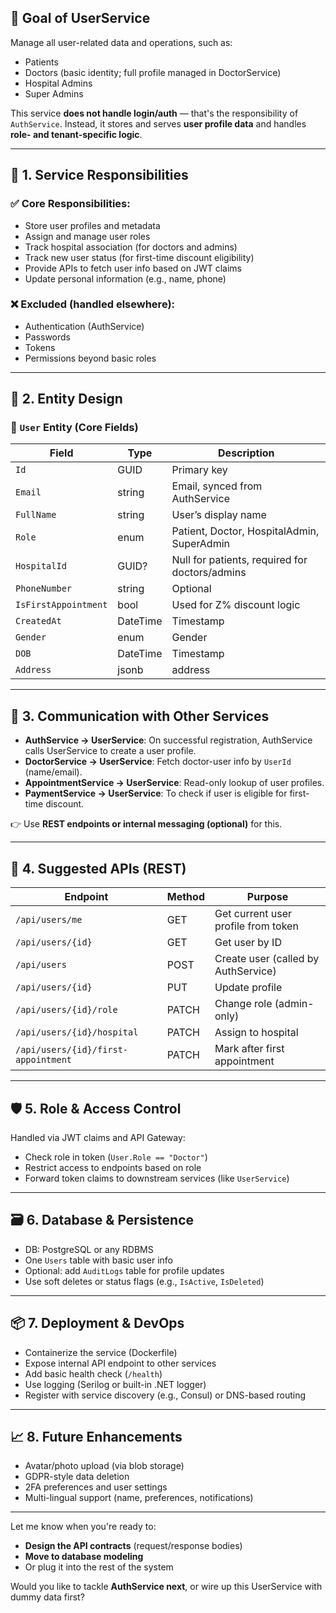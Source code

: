 ﻿## 🎯 **Goal of UserService**

Manage all user-related data and operations, such as:

* Patients
* Doctors (basic identity; full profile managed in DoctorService)
* Hospital Admins
* Super Admins

This service **does not handle login/auth** — that's the responsibility of `AuthService`. Instead, it stores and serves **user profile data** and handles **role- and tenant-specific logic**.

---

## 🧱 1. Service Responsibilities

### ✅ Core Responsibilities:

* Store user profiles and metadata
* Assign and manage user roles
* Track hospital association (for doctors and admins)
* Track new user status (for first-time discount eligibility)
* Provide APIs to fetch user info based on JWT claims
* Update personal information (e.g., name, phone)

### ❌ Excluded (handled elsewhere):

* Authentication (AuthService)
* Passwords
* Tokens
* Permissions beyond basic roles

---

## 🧩 2. Entity Design

### 🔸 `User` Entity (Core Fields)

| Field                | Type     | Description                                    |
| -------------------- | -------- | ---------------------------------------------- |
| `Id`                 | GUID     | Primary key                                    |
| `Email`              | string   | Email, synced from AuthService                 |
| `FullName`           | string   | User’s display name                            |
| `Role`               | enum     | Patient, Doctor, HospitalAdmin, SuperAdmin     |
| `HospitalId`         | GUID?    | Null for patients, required for doctors/admins |
| `PhoneNumber`        | string   | Optional                                       |
| `IsFirstAppointment` | bool     | Used for Z% discount logic                     |
| `CreatedAt`          | DateTime | Timestamp                                      |
| `Gender`		       | enum     | Gender                                      |
| `DOB`				   | DateTime | Timestamp                                      |
| `Address`		       | jsonb    | address                                      |


---

## 🔀 3. Communication with Other Services

* **AuthService → UserService**: On successful registration, AuthService calls UserService to create a user profile.
* **DoctorService → UserService**: Fetch doctor-user info by `UserId` (name/email).
* **AppointmentService → UserService**: Read-only lookup of user profiles.
* **PaymentService → UserService**: To check if user is eligible for first-time discount.

👉 Use **REST endpoints or internal messaging (optional)** for this.

---

## 📂 4. Suggested APIs (REST)

| Endpoint                            | Method | Purpose                             |
| ----------------------------------- | ------ | ----------------------------------- |
| `/api/users/me`                     | GET    | Get current user profile from token |
| `/api/users/{id}`                   | GET    | Get user by ID                      |
| `/api/users`                        | POST   | Create user (called by AuthService) |
| `/api/users/{id}`                   | PUT    | Update profile                      |
| `/api/users/{id}/role`              | PATCH  | Change role (admin-only)            |
| `/api/users/{id}/hospital`          | PATCH  | Assign to hospital                  |
| `/api/users/{id}/first-appointment` | PATCH  | Mark after first appointment        |

---

## 🛡️ 5. Role & Access Control

Handled via JWT claims and API Gateway:

* Check role in token (`User.Role == "Doctor"`)
* Restrict access to endpoints based on role
* Forward token claims to downstream services (like `UserService`)

---

## 🗃️ 6. Database & Persistence

* DB: PostgreSQL or any RDBMS
* One `Users` table with basic user info
* Optional: add `AuditLogs` table for profile updates
* Use soft deletes or status flags (e.g., `IsActive`, `IsDeleted`)

---

## 📦 7. Deployment & DevOps

* Containerize the service (Dockerfile)
* Expose internal API endpoint to other services
* Add basic health check (`/health`)
* Use logging (Serilog or built-in .NET logger)
* Register with service discovery (e.g., Consul) or DNS-based routing

---

## 📈 8. Future Enhancements

* Avatar/photo upload (via blob storage)
* GDPR-style data deletion
* 2FA preferences and user settings
* Multi-lingual support (name, preferences, notifications)

---

Let me know when you're ready to:

* **Design the API contracts** (request/response bodies)
* **Move to database modeling**
* Or plug it into the rest of the system

Would you like to tackle **AuthService next**, or wire up this UserService with dummy data first?
